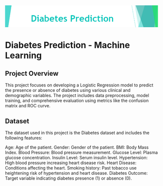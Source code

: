 ![Logo](https://github.com/Lara-Barreto-Castanheira/Diabetes-Prediction---Machine-Learning/blob/main/diabetes%20banner.png)
# Diabetes Prediction - Machine Learning

## Project Overview
This project focuses on developing a Logistic Regression model to predict the presence or absence of diabetes using various clinical and demographic variables. The project includes data preprocessing, model training, and comprehensive evaluation using metrics like the confusion matrix and ROC curve.

## Dataset
The dataset used in this project is the Diabetes dataset and includes the following features:

Age: Age of the patient.
Gender: Gender of the patient.
BMI: Body Mass Index.
Blood Pressure: Blood pressure measurement.
Glucose Level: Plasma glucose concentration.
Insulin Level: Serum insulin level.
Hypertension: High blood pressure increasing heart disease risk.
Heart Disease: Conditions affecting the heart.
Smoking history: Past tobacco use heightening risk of hypertension and heart disease.
Diabetes Outcome: Target variable indicating diabetes presence (1) or absence (0).

